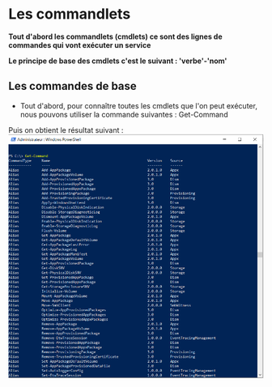 # Les commandlets

__Tout d'abord les commandlets (cmdlets) ce sont des lignes de commandes qui vont exécuter un service__

__Le principe de base des cmdlets c'est le suivant : 'verbe'-'nom'__

## Les commandes de base

- Tout d'abord, pour connaître toutes les cmdlets que l'on peut exécuter, nous pouvons utiliser la commande suivantes : Get-Command

Puis on obtient le résultat suivant : ![reduc-450](https://github.com/kevinguyodo/Powershell/blob/main/get-command.PNG)
